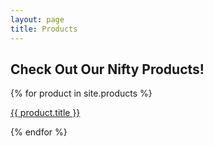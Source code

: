 ```yaml
---
layout: page
title: Products
---
```


<h2>Check Out Our Nifty Products!</h2>

{% for product in site.products %}
<p><a href="{{ product.url }}">{{ product.title }}</a></p>
{% endfor %}
